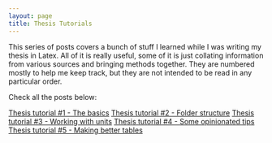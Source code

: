 ```yaml
---
layout: page
title: Thesis Tutorials
---
```


This series of posts covers a bunch of stuff I learned while I was writing my thesis in Latex. All of it is really useful, some of it is just collating information from various sources and bringing methods together. They are numbered mostly to help me keep track, but they are not intended to be read in any particular order. 

Check all the posts below:

[Thesis tutorial #1 - The basics](http://bkkkk.github.io/2014-12-09-writing-a-thesis-in-latex-the-basics/)
[Thesis tutorial #2 - Folder structure](http://bkkkk.github.io/2014-12-10-writing-a-thesis-in-latex-folder-structure/)
[Thesis tutorial #3 - Working with units](http://bkkkk.github.io/2014-12-14-thesis-its-all-about-the-units-siunitx/)
[Thesis tutorial #4 - Some opinionated tips](http://bkkkk.github.io/2014-12-19-thesis-before-you-embark-on-your-journey/)
[Thesis tutorial #5 - Making better tables](http://bkkkk.github.io/2015-01-12-thesis-tables-tables-and-more-tables/)

